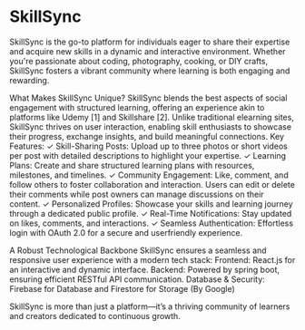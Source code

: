 # SkillSync
SkillSync is the go-to platform for individuals eager to share their expertise and acquire new skills in a dynamic and interactive environment. Whether you're passionate about coding, photography, cooking, or DIY crafts, SkillSync fosters a vibrant community where learning is both engaging and rewarding.

What Makes SkillSync Unique?
SkillSync blends the best aspects of social engagement with structured learning, offering an experience akin to platforms like Udemy [1] and Skillshare [2]. Unlike traditional elearning sites, SkillSync thrives on user interaction, enabling skill enthusiasts to showcase their progress, exchange insights, and build meaningful connections.
Key Features:
✓ Skill-Sharing Posts: Upload up to three photos or short videos per post with
detailed descriptions to highlight your expertise.
✓ Learning Plans: Create and share structured learning plans with resources,
milestones, and timelines.
✓ Community Engagement: Like, comment, and follow others to foster collaboration
and interaction. Users can edit or delete their comments while post owners can
manage discussions on their content.
✓ Personalized Profiles: Showcase your skills and learning journey through a
dedicated public profile.
✓ Real-Time Notifications: Stay updated on likes, comments, and interactions.
✓ Seamless Authentication: Effortless login with OAuth 2.0 for a secure and userfriendly experience.

A Robust Technological Backbone
SkillSync ensures a seamless and responsive user experience with a modern tech stack:
 Frontend: React.js for an interactive and dynamic interface.
 Backend: Powered by spring boot, ensuring efficient RESTful API communication.
 Database & Security: Firebase for Database and Firestore for Storage (By Google)
 
SkillSync is more than just a platform—it’s a thriving community of learners and creators
dedicated to continuous growth. 
